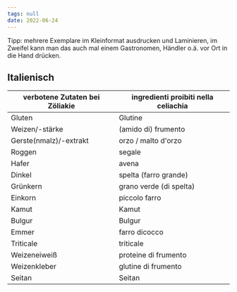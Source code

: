 ```yaml
---
tags: null
date: 2022-06-24
---
```




Tipp: mehrere Exemplare im Kleinformat ausdrucken und Laminieren, im Zweifel kann man das auch mal einem Gastronomen, Händler o.ä. vor Ort in die Hand drücken.

## Italienisch
verbotene Zutaten bei Zöliakie | ingredienti proibiti nella celiachia
--|--
Gluten|	Glutine
Weizen/-stärke|	(amido di) frumento
Gerste(nmalz)/-extrakt	|orzo / malto d'orzo
Roggen|	segale
Hafer	|avena
Dinkel|	spelta (farro grande)
Grünkern|	grano verde (di spelta)
Einkorn|	piccolo farro
Kamut	|Kamut
Bulgur	|Bulgur
Emmer|	farro dicocco
Triticale	|triticale
Weizeneiweiß|	proteine di frumento
Weizenkleber	|glutine di frumento
Seitan	|Seitan


